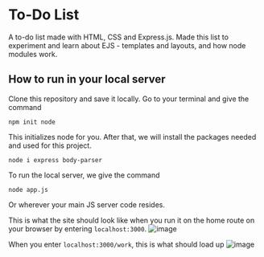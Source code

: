 # To-Do List

A to-do list made with HTML, CSS and Express.js. Made this list to experiment and learn about EJS - templates and layouts, and how node modules work.

## How to run in your local server
Clone this repository and save it locally. 
Go to your terminal and give the command
```
npm init node
```

This initializes node for you. After that, we will install the packages needed and used for this project.
```
node i express body-parser
```

To run the local server, we give the command
```
node app.js
```
Or wherever your main JS server code resides. 

This is what the site should look like when you run it on the home route on your browser by entering `localhost:3000`.
![image](https://user-images.githubusercontent.com/97759804/188277106-c5035b66-a48c-470b-90c0-8e19112f8172.png)

When you enter `localhost:3000/work`, this is what should load up
![image](https://user-images.githubusercontent.com/97759804/188277197-06ad1cc3-9783-4992-9792-372cbe5021e0.png)


